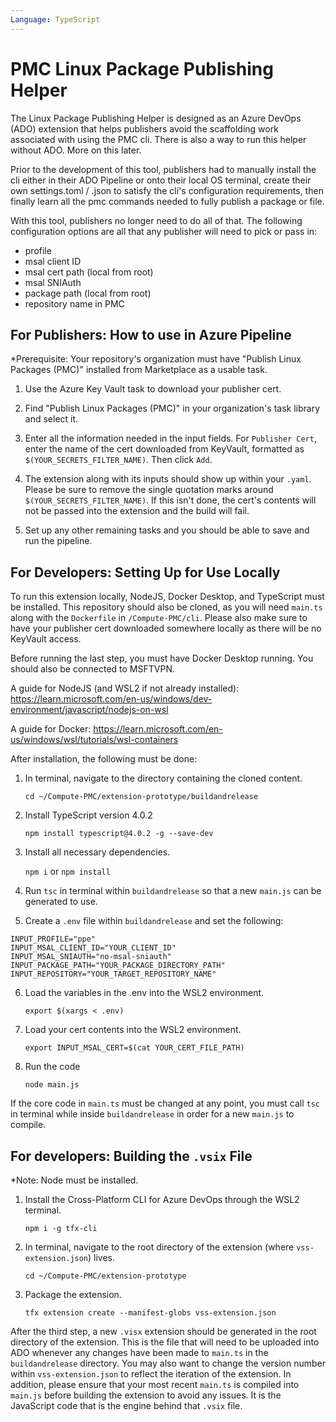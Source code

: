 ```yaml
---
Language: TypeScript
---
```


# PMC Linux Package Publishing Helper

The Linux Package Publishing Helper is designed as an Azure DevOps (ADO) extension that helps publishers avoid the scaffolding work associated with using the PMC cli. There is also a way to run this helper without ADO. More on this later.

Prior to the development of this tool, publishers had to manually install the cli either in their ADO Pipeline or onto their local OS terminal, create their own settings.toml / .json to satisfy the cli's configuration requirements, then finally learn all the pmc commands needed to fully publish a package or file.

With this tool, publishers no longer need to do all of that. The following configuration options are all that any publisher will need to pick or pass in:

- profile
- msal client ID
- msal cert path (local from root)
- msal SNIAuth
- package path (local from root)
- repository name in PMC

## For Publishers: How to use in Azure Pipeline

*Prerequisite: Your repository's organization must have "Publish Linux Packages (PMC)" installed from Marketplace as a usable task.

1. Use the Azure Key Vault task to download your publisher cert.

2. Find "Publish Linux Packages (PMC)" in your organization's task library and select it.

3. Enter all the information needed in the input fields. For `Publisher Cert`, enter the name of the cert downloaded from KeyVault, formatted as `$(YOUR_SECRETS_FILTER_NAME)`. Then click `Add`.

4. The extension along with its inputs should show up within your `.yaml`. Please be sure to remove the single quotation marks around `$(YOUR_SECRETS_FILTER_NAME)`. If this isn't done, the cert's contents will not be passed into the extension and the build will fail.

5. Set up any other remaining tasks and you should be able to save and run the pipeline.

## For Developers: Setting Up for Use Locally

To run this extension locally, NodeJS, Docker Desktop, and TypeScript must be installed. This repository should also be cloned, as you will need `main.ts` along with the `Dockerfile` in `/Compute-PMC/cli`. Please also make sure to have your publisher cert downloaded somewhere locally as there will be no KeyVault access.

Before running the last step, you must have Docker Desktop running. You should also be connected to MSFTVPN.

A guide for NodeJS (and WSL2 if not already installed): <https://learn.microsoft.com/en-us/windows/dev-environment/javascript/nodejs-on-wsl>

A guide for Docker: <https://learn.microsoft.com/en-us/windows/wsl/tutorials/wsl-containers>

After installation, the following must be done:

1. In terminal, navigate to the directory containing the cloned content.

    `cd ~/Compute-PMC/extension-prototype/buildandrelease`

2. Install TypeScript version 4.0.2

    `npm install typescript@4.0.2 -g --save-dev`

3. Install all necessary dependencies.

    `npm i` or `npm install`

4. Run `tsc` in terminal within `buildandrelease` so that a new `main.js` can be generated to use.

5. Create a `.env` file within `buildandrelease` and set the following:

```text
INPUT_PROFILE="ppe"
INPUT_MSAL_CLIENT_ID="YOUR_CLIENT_ID"
INPUT_MSAL_SNIAUTH="no-msal-sniauth"
INPUT_PACKAGE_PATH="YOUR_PACKAGE_DIRECTORY_PATH"
INPUT_REPOSITORY="YOUR_TARGET_REPOSITORY_NAME"
```

6. Load the variables in the .env into the WSL2 environment.

    `export $(xargs < .env)`

7. Load your cert contents into the WSL2 environment.

    `export INPUT_MSAL_CERT=$(cat YOUR_CERT_FILE_PATH)`

8. Run the code

    `node main.js`

If the core code in `main.ts` must be changed at any point, you must call `tsc` in terminal while inside `buildandrelease` in order for a new `main.js` to compile.

## For developers: Building the `.vsix` File

*Note: Node must be installed.

1. Install the Cross-Platform CLI for Azure DevOps through the WSL2 terminal.

    `npm i -g tfx-cli`

2. In terminal, navigate to the root directory of the extension (where `vss-extension.json`) lives.

    `cd ~/Compute-PMC/extension-prototype`

3. Package the extension.

    `tfx extension create --manifest-globs vss-extension.json`

After the third step, a new `.visx` extension should be generated in the root directory of the extension. This is the file that will need to be uploaded into ADO whenever any changes have been made to `main.ts` in the `buildandrelease` directory. You may also want to change the version number within `vss-extension.json` to reflect the iteration of the extension. In addition, please ensure that your most recent `main.ts` is compiled into `main.js` before building the extension to avoid any issues. It is the JavaScript code that is the engine behind that `.vsix` file.
